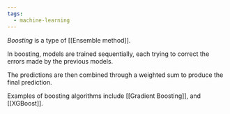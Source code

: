 ```yaml
---
tags:
  - machine-learning
---
```

*Boosting* is a type of [[Ensemble method]]. 

In boosting, models are trained sequentially, each trying to correct the errors made by the previous models.

The predictions are then combined through a weighted sum to produce the final prediction.

Examples of boosting algorithms include [[Gradient Boosting]], and [[XGBoost]].